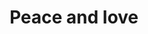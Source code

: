 ---
layout: shop
category: bracelet
title: Peace and love
image: bracelets/bracelet1.jpg
h2: Peace and love
paragraph: This beautiful made necklace is a modern pace that will go with a laid back look but would still be stylish and fun. The necklace is made of the highest quality thread that is naughed all the way to the beautiful pendants. The two peace pendants are overlaid small bleu one over an larger gold one. This peace bracelet will agreee with your wardrobe.
price: 15.99$ CAN
button: Add to Cart
alt: peace bracelet with a bleu part added.
---